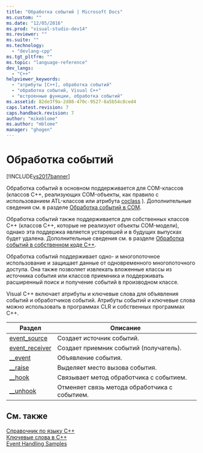 ```yaml
---
title: "Обработка событий | Microsoft Docs"
ms.custom: ""
ms.date: "12/05/2016"
ms.prod: "visual-studio-dev14"
ms.reviewer: ""
ms.suite: ""
ms.technology: 
  - "devlang-cpp"
ms.tgt_pltfrm: ""
ms.topic: "language-reference"
dev_langs: 
  - "C++"
helpviewer_keywords: 
  - "атрибуты [C++], обработка событий"
  - "обработка событий, Visual C++"
  - "встроенные функции, обработка событий"
ms.assetid: 82de3f9a-2d88-470c-9527-8a5b54c8ced4
caps.latest.revision: 7
caps.handback.revision: 7
author: "mikeblome"
ms.author: "mblome"
manager: "ghogen"
---
```

# Обработка событий
[!INCLUDE[vs2017banner](../assembler/inline/includes/vs2017banner.md)]

Обработка событий в основном поддерживается для COM\-классов \(классов C\+\+, реализующих COM\-объекты, как правило с использованием ATL\-классов или атрибута [coclass](../windows/coclass.md) \).  Дополнительные сведения см. в разделе [Обработка событий в COM](../cpp/event-handling-in-com.md).  
  
 Обработка событий также поддерживается для собственных классов C\+\+ \(классов C\+\+, которые не реализуют объекты COM\-модели\), однако эта поддержка является устаревшей и в будущих выпусках будет удалена.  Дополнительные сведения см. в разделе [Обработка событий в собственном коде С\+\+](../Topic/Event%20Handling%20in%20Native%20C++.md).  
  
 Обработка событий поддерживает одно\- и многопоточное использование и защищает данные от одновременного многопоточного доступа.  Она также позволяет извлекать вложенные классы из источника события или классов приемника и поддерживать расширенный поиск и получение событий в производном классе.  
  
 Visual C\+\+ включает атрибуты и ключевые слова для объявления событий и обработчиков событий.  Атрибуты событий и ключевые слова можно использовать в программах CLR и собственных программах С\+\+.  
  
|Раздел|Описание|  
|------------|--------------|  
|[event\_source](../windows/event-source.md)|Создает источник событий.|  
|[event\_receiver](../windows/event-receiver.md)|Создает приемник событий \(получатель\).|  
|[\_\_event](../cpp/event.md)|Объявление события.|  
|[\_\_raise](../cpp/raise.md)|Выделяет место вызова события.|  
|[\_\_hook](../cpp/hook.md)|Связывает метод обработчика с событием.|  
|[\_\_unhook](../cpp/unhook.md)|Отменяет связь метода обработчика с событием.|  
  
## См. также  
 [Справочник по языку C\+\+](../cpp/cpp-language-reference.md)   
 [Ключевые слова в C\+\+](../cpp/keywords-cpp.md)   
 [Event Handling Samples](http://msdn.microsoft.com/ru-ru/cc0287d4-f92b-4da5-85fc-a0f186e16424)